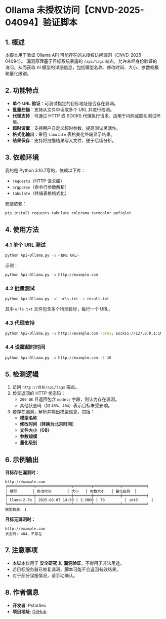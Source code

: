 # Ollama 未授权访问【CNVD-2025-04094】验证脚本

## 1. **概述**

本脚本用于验证 Ollama API 可能存在的未授权访问漏洞（CNVD-2025-04094）。 漏洞原理基于目标系统暴露的 `/api/tags` 端点，允许未经身份验证的访问，从而获取 AI 模型的详细信息，包括模型名称、修改时间、大小、参数规模和量化级别。

## 2. **功能特点**

- **单个 URL 验证**：可测试指定的目标地址是否存在漏洞。
- **批量扫描**：支持从文件中读取多个 URL 并进行检测。
- **代理支持**：可通过 HTTP 或 SOCKS 代理执行请求，适用于内网或匿名测试环境。
- **超时设置**：支持用户自定义超时参数，提高测试灵活性。
- **格式化输出**：采用 `tabulate` 表格美化终端显示结果。
- **结果保存**：支持将扫描结果写入文件，便于后续分析。

## 3. **依赖环境**

我的是 Python 3.10.7写的，依赖以下库：

- `requests`（HTTP 请求库）
- `argparse`（命令行参数解析）
- `tabulate`（终端表格格式化）

安装依赖：

```bash
pip install requests tabulate colorama termcolor pyfiglet
```

## 4. **使用方法**

### **4.1 单个 URL 测试**

```bash
python Api-Ollama.py -u <目标 URL>
```

示例：

```bash
python Api-Ollama.py -u http://example.com
```

### **4.2 批量测试**

```bash
python Api-Ollama.py -ul urls.txt -o result.txt
```

其中 `urls.txt` 文件包含多个待测目标，每行一个 URL。

### **4.3 代理支持**

```bash
python Api-Ollama.py -u http://example.com -proxy socks5://127.0.0.1:1080
```

### **4.4 设置超时时间**

```bash
python Api-Ollama.py -u http://example.com -t 10
```

## 5. **检测逻辑**

1. 访问 `http://目标/api/tags` 端点。
2. 检查返回的 HTTP 状态码：
   - `200 OK` 且返回包含 `models` 字段，则认为存在漏洞。
   - 其他状态码（如 `403`、`404`）表示目标未受影响。
3. 若存在漏洞，解析并输出模型信息，包括：
   - **模型名称**
   - **修改时间（转换为北京时间）**
   - **文件大小（GB）**
   - **参数规模**
   - **量化级别**

## 6. **示例输出**

**目标存在漏洞时：**

```
http://example.com
╒════════════╤════════════════╤════════╤════════════╤═══════════╕
│ 模型       │ 修改时间       │ 大小   │ 参数大小   │ 量化级别  │
╞════════════╪════════════════╪════════╪════════════╪═══════════╡
│ llama-2-7b │ 2025-03-07 14:30 │ 2.50GB │ 7B         │ int8      │
╘════════════╧════════════════╧════════╧════════════╧═══════════╛
模型数量: 1
```

**目标无漏洞时：**

```
http://example.com
状态码: 404，不存在
```

## 7. **注意事项**

- 本脚本仅用于 **安全研究** 和 **漏洞验证**，不得用于非法用途。
- 若目标服务器已修复漏洞，脚本可能不会返回有效结果。
- 对于部分误报情况，请手动确认。

## 8. **作者信息**

- **开发者**: PstarSec
- **项目地址**: [GitHub](https://github.com/PstarSec)
